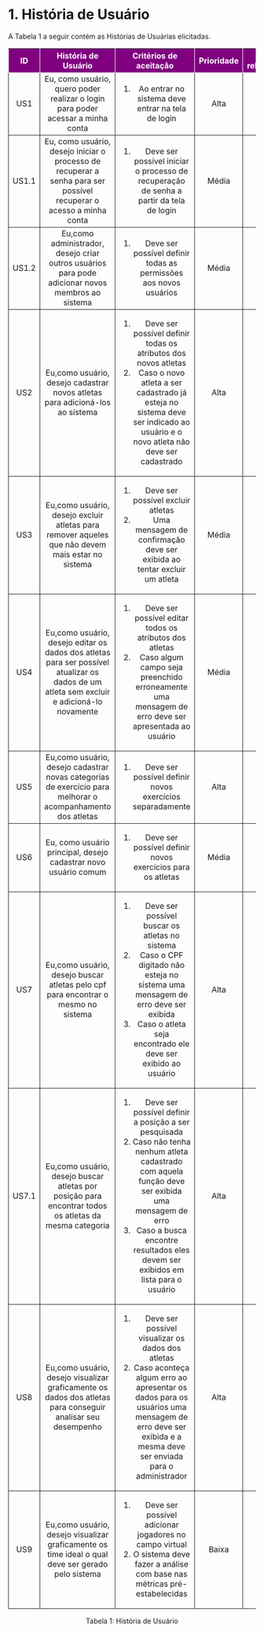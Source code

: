 # 1. História de Usuário

A Tabela 1 a seguir contém as Histórias de Usuárias elicitadas. 

<table>
    <thead>
        <tr style="background-color: purple; color: white" >
            <th style="border-style:solid;border-width:1px;text-align:center">ID</th>
            <th style="border-style:solid;border-width:1px;text-align:center">História de Usuário</th>
            <th style="border-style:solid;border-width:1px;text-align:center">Critérios de aceitação</th>
            <th style="border-style:solid;border-width:1px;text-align:center">Prioridade</th>
            <th style="border-style:solid;border-width:1px;text-align:center">RF/RNF relacionado</th>
        </tr>
    </thead>
    <tbody>
        <tr>
            <span id="ustory-01"></span>
            <td style="border-style:solid;border-width:1px;text-align:center;vertical-align:middle" rowspan="1">US1</td>
            <td style="border-style:solid;border-width:1px;text-align:center;vertical-align:middle" rowspan="1">Eu, como usuário, quero poder realizar o login para poder acessar a minha conta</td>
            <td style="border-style:solid;border-width:1px;text-align:center;vertical-align:middle" rowspan="1"><ol><li>Ao entrar no sistema deve entrar na tela de login</li></ol></td>
            <td style="border-style:solid;border-width:1px;text-align:center;vertical-align:middle">Alta</td>
            <td style="border-style:solid;border-width:1px;text-align:center;vertical-align:middle">RF01</td>
        </tr>
        <tr>
            <span id="ustory-01"></span>
            <td style="border-style:solid;border-width:1px;text-align:center;vertical-align:middle" rowspan="1">US1.1</td>
            <td style="border-style:solid;border-width:1px;text-align:center;vertical-align:middle" rowspan="1">Eu, como usuário, desejo iniciar o processo de recuperar a senha para ser possível recuperar o acesso a minha conta</td>
            <td style="border-style:solid;border-width:1px;text-align:center;vertical-align:middle" rowspan="1"><ol><li>Deve ser possível iniciar o processo de recuperação de senha a partir da tela de login</li></ol></td>
            <td style="border-style:solid;border-width:1px;text-align:center;vertical-align:middle"> Média </td>
            <td style="border-style:solid;border-width:1px;text-align:center;vertical-align:middle">RF01</td>
        </tr>
        <tr>
            <span id="ustory-01"></span>
            <td style="border-style:solid;border-width:1px;text-align:center;vertical-align:middle" rowspan="1">US1.2</td>
            <td style="border-style:solid;border-width:1px;text-align:center;vertical-align:middle" rowspan="1">Eu,como administrador, desejo criar outros usuários para pode adicionar novos membros ao sistema</td>
            <td style="border-style:solid;border-width:1px;text-align:center;vertical-align:middle" rowspan="1"><ol><li>Deve ser possível definir todas as permissões aos novos usuários</li></ol></td>
            <td style="border-style:solid;border-width:1px;text-align:center;vertical-align:middle">Média</td>
            <td style="border-style:solid;border-width:1px;text-align:center;vertical-align:middle">RF01</td>
        </tr>
        <tr>
            <span id="ustory-01"></span>
            <td style="border-style:solid;border-width:1px;text-align:center;vertical-align:middle" rowspan="1">US2</td>
            <td style="border-style:solid;border-width:1px;text-align:center;vertical-align:middle" rowspan="1">Eu,como usuário, desejo cadastrar novos atletas para adicioná-los ao sistema</td>
            <td style="border-style:solid;border-width:1px;text-align:center;vertical-align:middle" rowspan="1"><ol><li>Deve ser possível definir todas os atributos dos novos atletas</li><li>Caso o novo atleta a ser cadastrado já esteja no sistema deve ser indicado ao usuário e o novo atleta não deve ser cadastrado</li></ol></td>
            <td style="border-style:solid;border-width:1px;text-align:center;vertical-align:middle">Alta</td>
            <td style="border-style:solid;border-width:1px;text-align:center;vertical-align:middle">RF02</td>
        </tr>
        <tr>
            <span id="ustory-01"></span>
            <td style="border-style:solid;border-width:1px;text-align:center;vertical-align:middle" rowspan="1">US3</td>
            <td style="border-style:solid;border-width:1px;text-align:center;vertical-align:middle" rowspan="1">Eu,como usuário, desejo excluir atletas para remover aqueles que não devem mais estar no sistema</td>
            <td style="border-style:solid;border-width:1px;text-align:center;vertical-align:middle" rowspan="1"><ol><li>Deve ser possível excluir atletas</li><li>Uma mensagem de confirmação deve ser exibida ao tentar excluir um atleta</li></ol></td>
            <td style="border-style:solid;border-width:1px;text-align:center;vertical-align:middle">Média</td>
            <td style="border-style:solid;border-width:1px;text-align:center;vertical-align:middle">RF03</td>
        </tr>
        <tr>
            <span id="ustory-01"></span>
            <td style="border-style:solid;border-width:1px;text-align:center;vertical-align:middle" rowspan="1">US4</td>
            <td style="border-style:solid;border-width:1px;text-align:center;vertical-align:middle" rowspan="1">Eu,como usuário, desejo editar os dados dos atletas para ser possível atualizar os dados de um atleta sem excluir e adicioná-lo novamente</td>
            <td style="border-style:solid;border-width:1px;text-align:center;vertical-align:middle" rowspan="1"><ol><li>Deve ser possível editar todos os atributos dos atletas</li><li>Caso algum campo seja preenchido erroneamente uma mensagem de erro deve ser apresentada ao usuário</li></ol></td>
            <td style="border-style:solid;border-width:1px;text-align:center;vertical-align:middle">Média</td>
            <td style="border-style:solid;border-width:1px;text-align:center;vertical-align:middle">RF04</td>
        </tr>
        <tr>
            <span id="ustory-01"></span>
            <td style="border-style:solid;border-width:1px;text-align:center;vertical-align:middle" rowspan="1">US5</td>
            <td style="border-style:solid;border-width:1px;text-align:center;vertical-align:middle" rowspan="1">Eu,como usuário, desejo cadastrar novas categorias de exercício para melhorar o acompanhamento dos atletas</td>
            <td style="border-style:solid;border-width:1px;text-align:center;vertical-align:middle" rowspan="1"><ol><li>Deve ser possível definir novos exercícios separadamente</li></ol></td>
            <td style="border-style:solid;border-width:1px;text-align:center;vertical-align:middle">Alta</td>
            <td style="border-style:solid;border-width:1px;text-align:center;vertical-align:middle">RF05</td>
        </tr>
        <tr>
            <span id="ustory-01"></span>
            <td style="border-style:solid;border-width:1px;text-align:center;vertical-align:middle" rowspan="1">US6</td>
            <td style="border-style:solid;border-width:1px;text-align:center;vertical-align:middle" rowspan="1"> Eu, como usuário principal, desejo cadastrar novo usuário comum</td>
            <td style="border-style:solid;border-width:1px;text-align:center;vertical-align:middle" rowspan="1"><ol><li>Deve ser possível definir novos exercícios para os atletas</li></ol></td>
            <td style="border-style:solid;border-width:1px;text-align:center;vertical-align:middle">Média</td>
            <td style="border-style:solid;border-width:1px;text-align:center;vertical-align:middle">RF06</td>
        </tr>
        <tr>
            <span id="ustory-01"></span>
            <td style="border-style:solid;border-width:1px;text-align:center;vertical-align:middle" rowspan="1">US7</td>
            <td style="border-style:solid;border-width:1px;text-align:center;vertical-align:middle" rowspan="1">Eu,como usuário, desejo buscar atletas pelo cpf para encontrar o mesmo no sistema</td>
            <td style="border-style:solid;border-width:1px;text-align:center;vertical-align:middle" rowspan="1"><ol><li>Deve ser possível buscar os atletas no sistema</li><li>Caso o CPF digitado não esteja no sistema uma mensagem de erro deve ser exibida</li><li>Caso o atleta seja encontrado ele deve ser exibido ao usuário </li></ol></td>
            <td style="border-style:solid;border-width:1px;text-align:center;vertical-align:middle">Alta</td>
            <td style="border-style:solid;border-width:1px;text-align:center;vertical-align:middle">RF07</td>
        </tr>
        <tr>
            <span id="ustory-01"></span>
            <td style="border-style:solid;border-width:1px;text-align:center;vertical-align:middle" rowspan="1">US7.1</td>
            <td style="border-style:solid;border-width:1px;text-align:center;vertical-align:middle" rowspan="1">Eu,como usuário, desejo buscar atletas por posição para encontrar todos os atletas da mesma categoria</td>
            <td style="border-style:solid;border-width:1px;text-align:center;vertical-align:middle" rowspan="1"><ol><li>Deve ser possível definir a posição a ser pesquisada</li><li>Caso não tenha nenhum atleta cadastrado com aquela função deve ser exibida uma mensagem de erro</li><li>Caso a busca encontre resultados eles devem ser exibidos em lista para o usuário</li> </ol></td>
            <td style="border-style:solid;border-width:1px;text-align:center;vertical-align:middle">Alta</td>
            <td style="border-style:solid;border-width:1px;text-align:center;vertical-align:middle">RF08</td>
        </tr>
        <tr>
            <span id="ustory-01"></span>
            <td style="border-style:solid;border-width:1px;text-align:center;vertical-align:middle" rowspan="1">US8</td>
            <td style="border-style:solid;border-width:1px;text-align:center;vertical-align:middle" rowspan="1">Eu,como usuário, desejo visualizar graficamente os dados dos atletas para conseguir analisar seu desempenho</td>
            <td style="border-style:solid;border-width:1px;text-align:center;vertical-align:middle" rowspan="1"><ol><li>Deve ser possível visualizar os dados dos atletas</li><li>Caso aconteça algum erro ao apresentar os dados para os usuários uma mensagem de erro deve ser exibida e a mesma deve ser enviada para o administrador</li></ol></td>
            <td style="border-style:solid;border-width:1px;text-align:center;vertical-align:middle">Alta</td>
            <td style="border-style:solid;border-width:1px;text-align:center;vertical-align:middle">RF09</td>
        </tr>
        <tr>
            <span id="ustory-01"></span>
            <td style="border-style:solid;border-width:1px;text-align:center;vertical-align:middle" rowspan="1">US9</td>
            <td style="border-style:solid;border-width:1px;text-align:center;vertical-align:middle" rowspan="1">Eu,como usuário, desejo visualizar graficamente os time ideal o qual deve ser gerado pelo sistema</td>
            <td style="border-style:solid;border-width:1px;text-align:center;vertical-align:middle" rowspan="1"><ol><li>Deve ser possível adicionar jogadores no campo virtual</li><li>O sistema deve fazer a análise com base nas métricas pré-estabelecidas</li></ol></td>
            <td style="border-style:solid;border-width:1px;text-align:center;vertical-align:middle">Baixa</td>
            <td style="border-style:solid;border-width:1px;text-align:center;vertical-align:middle">-</td>
        </tr>
</table>

<div style="text-align: center">
<p>Tabela 1: História de Usuário</p>
</div>
